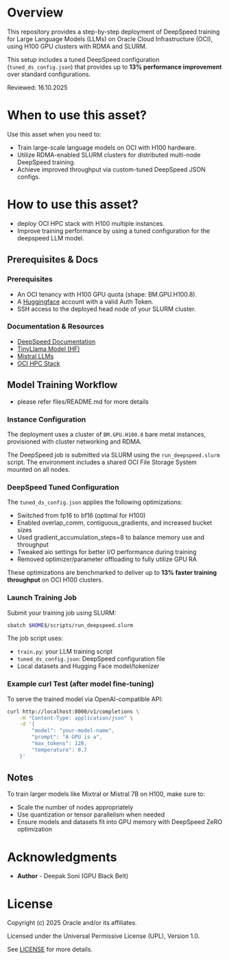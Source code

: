 # Overview

This repository provides a step-by-step deployment of DeepSpeed training for Large Language Models (LLMs) on Oracle Cloud Infrastructure (OCI), using H100 GPU clusters with RDMA and SLURM.

This setup includes a tuned DeepSpeed configuration (`tuned_ds_config.json`) that provides up to **13% performance improvement** over standard configurations.

Reviewed: 16.10.2025
# When to use this asset?

Use this asset when you need to:
- Train large-scale language models on OCI with H100 hardware.
- Utilize RDMA-enabled SLURM clusters for distributed multi-node DeepSpeed training.
- Achieve improved throughput via custom-tuned DeepSpeed JSON configs.

# How to use this asset?
- deploy OCI HPC stack with H100 multiple instances.
- Improve training performance by using a tuned configuration for the deepspeed LLM model.

## Prerequisites & Docs

### Prerequisites

* An OCI tenancy with H100 GPU quota (shape: BM.GPU.H100.8).
* A [Huggingface](https://huggingface.co/) account with a valid Auth Token.
* SSH access to the deployed head node of your SLURM cluster.

### Documentation & Resources

* [DeepSpeed Documentation](https://www.deepspeed.ai/docs/)
* [TinyLlama Model (HF)](https://huggingface.co/TinyLlama/TinyLlama-1.1B-Chat-v1.0)
* [Mistral LLMs](https://mistral.ai/technology/#models)
* [OCI HPC Stack](https://github.com/oracle-quickstart/oci-hpc)

## Model Training Workflow
- please refer files/README.md for more details

### Instance Configuration

The deployment uses a cluster of `BM.GPU.H100.8` bare metal instances, provisioned with cluster networking and RDMA.

The DeepSpeed job is submitted via SLURM using the `run_deepspeed.slurm` script. The environment includes a shared OCI File Storage System mounted on all nodes.

### DeepSpeed Tuned Configuration

The `tuned_ds_config.json` applies the following optimizations:
- Switched from fp16 to bf16 (optimal for H100)
- Enabled overlap_comm, contiguous_gradients, and increased bucket sizes
- Used gradient_accumulation_steps=8 to balance memory use and throughput
- Tweaked aio settings for better I/O performance during training
- Removed optimizer/parameter offloading to fully utilize GPU RA

These optimizations are benchmarked to deliver up to **13% faster training throughput** on OCI H100 clusters.

### Launch Training Job

Submit your training job using SLURM:

```bash
sbatch $HOME$/scripts/run_deepspeed.slurm
```

The job script uses:
- `train.py`: your LLM training script
- `tuned_ds_config.json`: DeepSpeed configuration file
- Local datasets and Hugging Face model/tokenizer

### Example curl Test (after model fine-tuning)

To serve the trained model via OpenAI-compatible API:

```bash
curl http://localhost:8000/v1/completions \
    -H "Content-Type: application/json" \
    -d '{
        "model": "your-model-name",
        "prompt": "A GPU is a",
        "max_tokens": 128,
        "temperature": 0.7
    }'
```

## Notes

To train larger models like Mixtral or Mistral 7B on H100, make sure to:
- Scale the number of nodes appropriately
- Use quantization or tensor parallelism when needed
- Ensure models and datasets fit into GPU memory with DeepSpeed ZeRO optimization

# Acknowledgments

- **Author** - Deepak Soni (GPU Black Belt)

# License
 
Copyright (c) 2025 Oracle and/or its affiliates.
 
Licensed under the Universal Permissive License (UPL), Version 1.0.
 
See [LICENSE](https://github.com/oracle-devrel/technology-engineering/blob/main/LICENSE) for more details.